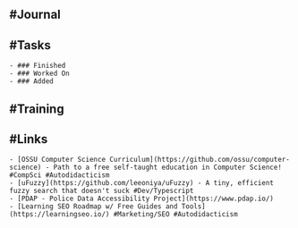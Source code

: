 ## #Journal
## #Tasks
	- ### Finished
	- ### Worked On
	- ### Added
## #Training
## #Links
	- [OSSU Computer Science Curriculum](https://github.com/ossu/computer-science) - Path to a free self-taught education in Computer Science! #CompSci #Autodidacticism
	- [uFuzzy](https://github.com/leeoniya/uFuzzy) - A tiny, efficient fuzzy search that doesn't suck #Dev/Typescript
	- [PDAP - Police Data Accessibility Project](https://www.pdap.io/)
	- [Learning SEO Roadmap w/ Free Guides and Tools](https://learningseo.io/) #Marketing/SEO #Autodidacticism
